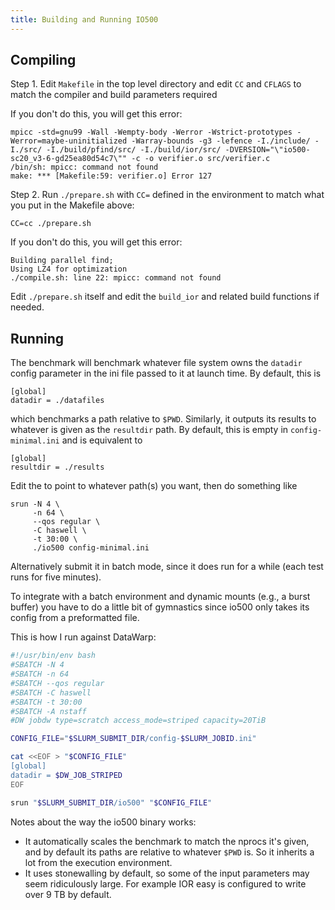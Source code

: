 ```yaml
---
title: Building and Running IO500
---
```


## Compiling

Step 1. Edit `Makefile` in the top level directory and edit `CC` and `CFLAGS` to
match the compiler and build parameters required

If you don't do this, you will get this error:

    mpicc -std=gnu99 -Wall -Wempty-body -Werror -Wstrict-prototypes -Werror=maybe-uninitialized -Warray-bounds -g3 -lefence -I./include/ -I./src/ -I./build/pfind/src/ -I./build/ior/src/ -DVERSION="\"io500-sc20_v3-6-gd25ea80d54c7\"" -c -o verifier.o src/verifier.c
    /bin/sh: mpicc: command not found
    make: *** [Makefile:59: verifier.o] Error 127

Step 2. Run `./prepare.sh` with `CC=` defined in the environment to match what
you put in the Makefile above:

    CC=cc ./prepare.sh

If you don't do this, you will get this error:

    Building parallel find;
    Using LZ4 for optimization
    ./compile.sh: line 22: mpicc: command not found

Edit `./prepare.sh` itself and edit the `build_ior` and related build functions
if needed.

## Running

The benchmark will benchmark whatever file system owns the `datadir` config
parameter in the ini file passed to it at launch time.  By default, this is

    [global]
    datadir = ./datafiles

which benchmarks a path relative to `$PWD`.  Similarly, it outputs its results
to whatever is given as the `resultdir` path.  By default, this is empty in
`config-minimal.ini` and is equivalent to

    [global]
    resultdir = ./results

Edit the to point to whatever path(s) you want, then do something like

    srun -N 4 \
         -n 64 \
         --qos regular \
         -C haswell \
         -t 30:00 \
         ./io500 config-minimal.ini

Alternatively submit it in batch mode, since it does run for a while (each test
runs for five minutes).

To integrate with a batch environment and dynamic mounts (e.g., a burst buffer)
you have to do a little bit of gymnastics since io500 only takes its config from
a preformatted file.

This is how I run against DataWarp:

```bash
#!/usr/bin/env bash
#SBATCH -N 4
#SBATCH -n 64
#SBATCH --qos regular
#SBATCH -C haswell
#SBATCH -t 30:00
#SBATCH -A nstaff
#DW jobdw type=scratch access_mode=striped capacity=20TiB

CONFIG_FILE="$SLURM_SUBMIT_DIR/config-$SLURM_JOBID.ini"

cat <<EOF > "$CONFIG_FILE"
[global]
datadir = $DW_JOB_STRIPED
EOF

srun "$SLURM_SUBMIT_DIR/io500" "$CONFIG_FILE"
```

Notes about the way the io500 binary works:

- It automatically scales the benchmark to match the nprocs it's given, and by
  default its paths are relative to whatever `$PWD` is.  So it inherits a lot
  from the execution environment.
- It uses stonewalling by default, so some of the input parameters may seem
  ridiculously large.  For example IOR easy is configured to write over 9 TB by
  default.
